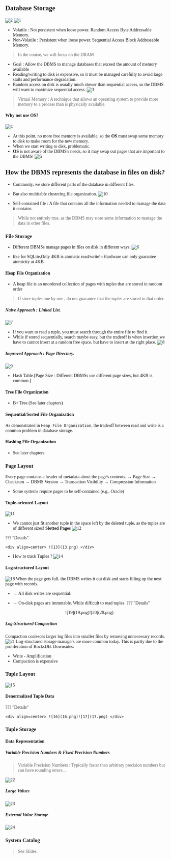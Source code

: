 <font face = "Times New Roman">

## Database Storage
![2](2.png)
![1](1.png)

* Volatile : Not persistent when loose power.
  Random Access Byte Addressable Memory.
* Non-Volatile : Persistent when loose power.
  Sequential Access Block Addressable Memory.
> In the course, we will focus on the DRAM

* Goal : Allow the DBMS to manage databases that exceed 
the amount of memory available
* Reading/writing to disk is expensive, so it must be managed carefully to avoid large stalls and performance degradation.
* Random access on disk is usually much slower than sequential access, so the DBMS will want to maximize sequential access.
![3](3.png)
> Virtual Memory : A technique that allows an operating system to provide more memory to a process than is physically available.
#### Why not use OS?
![4](4.png)

* At this point, no more free memory is available, so the **OS** must swap some memory to disk to make room for the new memory. 
* When we start writing to disk, problematic.
* **OS** is not aware of the DBMS's needs, so it may swap out pages that are important to the DBMS!
![5](5.png)
## How the DBMS represents the database in files on disk?
* Commonly, we store different parts of the database in different files. 
* But also multitable clustering file organization.
![10](10.png)

* Self-contained file : A file that contains all the information needed to manage the data it contains.
> While not entirely true, as the DBMS may store some information to manage the data in other files.
### File Storage
* Different DBMSs manage pages in files on disk in different ways.
![6](6.png)

* like for SQLite,Only 4KB is atomatic read/write!--Hardware can only guarantee atomicity at 4KB.
#### Heap File Organization
* A heap file is an unordered collection of pages with tuples that are stored in random order
> If store tuples one by one , do not guarantee that the tuples are stored in that order.

##### Naive Approach : Linked List.
![7](7.png) 

* If you want to read a tuple, you must search through the entire file to find it.
* While if stored sequentially, search maybe easy, but the tradeoff is when insertion:we have to cannot insert at a random free space, but have to insert at the right place.
![8](8.png)
##### Improved Approach : Page Directory.
![9](9.png)

* Hash Table.[Page Size : Different DBMSs use different page sizes, but 4KB is common.]
#### Tree File Organization
* B+ Tree (See later chapters)
#### Sequential/Sorted File Organization
As demonstrated in `Heap File Organization`, the tradeoff between read and write is a common problem in database storage.
#### Hashing File Organization
* See later chapters.
### Page Layout
Every page contains a header of metadata about the page's contents.
→ Page Size
→ Checksum
→ DBMS Version
→ Transaction Visibility
→ Compression Information
* Some systems require pages to be self-contained (e.g., Oracle)
#### Tuple-oriented Layout
![11](11.png)

* We cannot just fit another tuple in the space left by the deleted tuple, as the tuples are of different sizes!
**Slotted Pages**
![12](12.png)

??? "Details"

    <div align=center> ![13](13.png) </div>  

* How to track Tuples ?
![14](14.png)
#### Log-structured Layout
![18](18.png)
When the page gets full, the DBMS writes it out disk and starts filling up the next page with records.

* → All disk writes are sequential.
* → On-disk pages are immutable.
While difficult to read tuples.
??? "Details"

    <div align=center> ![19](19.png)![20](20.png) </div>  
##### Log-Structured Compaction
Compaction coalesces larger log files into smaller files by removing unnecessary records.
![21](21.png)
Log-structured storage managers are more common today. This is partly due to the proliferation of RocksDB.
Downsides:
* Write - Amplification
* Compaction is expensive
### Tuple Layout
![15](15.png)
#### Denormalized Tuple Data
??? "Details"

    <div align=center> ![16](16.png)![17](17.png) </div>  

### Tuple Storage
#### Data Representation
##### Variable Precision Numbers & Fixed Precision Numbers
> Variable Precision Numbers : Typically faster than arbitrary precision numbers but can have rounding errors...

![22](22.png)
##### Large Values
![23](23.png)
##### External Value Storage
![24](24.png)

### System Catalog
> See Slides.

</font>

